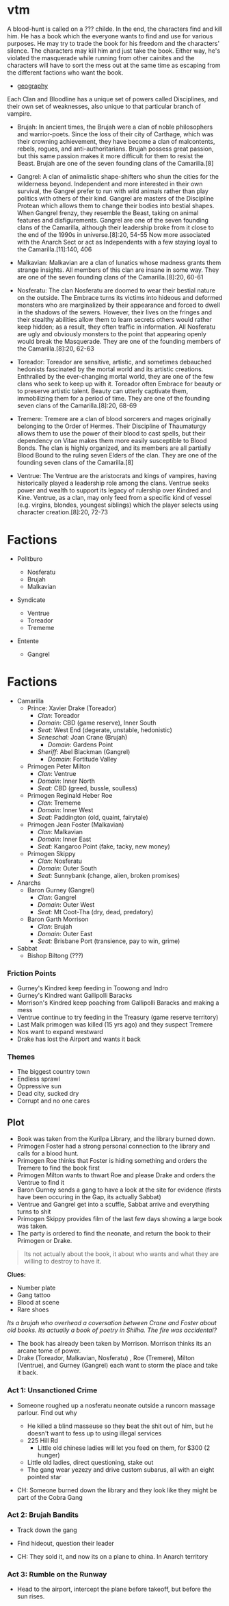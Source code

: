 # vtm

A blood-hunt is called on a ??? childe. In the end, the characters find and kill him. He has a book which the everyone wants to find and use for various purposes. He may try to trade the book for his freedom and the characters' silence. The characters may kill him and just take the book. Either way, he's violated the masquerade while running from other cainites and the characters will have to sort the mess out at the same time as escaping from the different factions who want the book.

- [geography](https://compasscapital.com.au/wp-content/uploads/m3properties-Strategists-Inner-Brisbane-Apartment-Market-Review-for-Winter-2016.pdf)

Each Clan and Bloodline has a unique set of powers called Disciplines, and their own set of weaknesses, also unique to that particular branch of vampire.

- Brujah: In ancient times, the Brujah were a clan of noble philosophers and warrior-poets. Since the loss of their city of Carthage, which was their crowning achievement, they have become a clan of malcontents, rebels, rogues, and anti-authoritarians. Brujah possess great passion, but this same passion makes it more difficult for them to resist the Beast. Brujah are one of the seven founding clans of the Camarilla.[8]

- Gangrel: A clan of animalistic shape-shifters who shun the cities for the wilderness beyond. Independent and more interested in their own survival, the Gangrel prefer to run with wild animals rather than play politics with others of their kind. Gangrel are masters of the Discipline Protean which allows them to change their bodies into bestial shapes. When Gangrel frenzy, they resemble the Beast, taking on animal features and disfigurements. Gangrel are one of the seven founding clans of the Camarilla, although their leadership broke from it close to the end of the 1990s in universe.[8]:20, 54-55 Now more associated with the Anarch Sect or act as Independents with a few staying loyal to the Camarilla.[11]:140, 406

- Malkavian: Malkavian are a clan of lunatics whose madness grants them strange insights. All members of this clan are insane in some way. They are one of the seven founding clans of the Camarilla.[8]:20, 60-61

- Nosferatu: The clan Nosferatu are doomed to wear their bestial nature on the outside. The Embrace turns its victims into hideous and deformed monsters who are marginalized by their appearance and forced to dwell in the shadows of the sewers. However, their lives on the fringes and their stealthy abilities allow them to learn secrets others would rather keep hidden; as a result, they often traffic in information. All Nosferatu are ugly and obviously monsters to the point that appearing openly would break the Masquerade. They are one of the founding members of the Camarilla.[8]:20, 62-63

- Toreador: Toreador are sensitive, artistic, and sometimes debauched hedonists fascinated by the mortal world and its artistic creations. Enthralled by the ever-changing mortal world, they are one of the few clans who seek to keep up with it. Toreador often Embrace for beauty or to preserve artistic talent. Beauty can utterly captivate them, immobilizing them for a period of time. They are one of the founding seven clans of the Camarilla.[8]:20, 68-69

- Tremere: Tremere are a clan of blood sorcerers and mages originally belonging to the Order of Hermes. Their Discipline of Thaumaturgy allows them to use the power of their blood to cast spells, but their dependency on Vitae makes them more easily susceptible to Blood Bonds. The clan is highly organized, and its members are all partially Blood Bound to the ruling seven Elders of the clan. They are one of the founding seven clans of the Camarilla.[8]

- Ventrue: The Ventrue are the aristocrats and kings of vampires, having historically played a leadership role among the clans. Ventrue seeks power and wealth to support its legacy of rulership over Kindred and Kine. Ventrue, as a clan, may only feed from a specific kind of vessel (e.g. virgins, blondes, youngest siblings) which the player selects using character creation.[8]:20, 72-73

# Factions

- Politburo
    - Nosferatu
    - Brujah
    - Malkavian

- Syndicate
    - Ventrue
    - Toreador
    - Trememe

- Entente
    - Gangrel








# Factions

- Camarilla
    - Prince: Xavier Drake (Toreador)
        - *Clan*: Toreador
        - *Domain*: CBD (game reserve), Inner South
        - *Seat:* West End (degerate, unstable, hedonistic)
        - *Seneschal:* Joan Crane (Brujah)
            - *Domain*: Gardens Point
        - *Sheriff*: Abel Blackman (Gangrel)
            - *Domain*: Fortitude Valley
    - Primogen Peter Milton
        - *Clan*: Ventrue
        - *Domain*: Inner North
        - *Seat:* CBD (greed, bussle, soulless)
    - Primogen Reginald Heber Roe
        - *Clan*: Trememe
        - *Domain*: Inner West
        - *Seat:* Paddington (old, quaint, fairytale)
    - Primogen Jean Foster (Malkavian)
        - *Clan*: Malkavian
        - *Domain*: Inner East
        - *Seat:* Kangaroo Point (fake, tacky, new money)
    - Primogen Skippy
        - *Clan*: Nosferatu
        - *Domain*: Outer South
        - *Seat:* Sunnybank (change, alien, broken promises)
- Anarchs
    - Baron Gurney (Gangrel)
        - *Clan*: Gangrel
        - *Domain*: Outer West
        - *Seat:* Mt Coot-Tha (dry, dead, predatory)
    - Baron Garth Morrison
        - *Clan*: Brujah
        - *Domain*: Outer East
        - *Seat:* Brisbane Port (transience, pay to win, grime)
- Sabbat
    - Bishop Biltong (???)

### Friction Points

- Gurney's Kindred keep feeding in Toowong and Indro
- Gurney's Kindred want Gallipolli Baracks
- Morrison's Kindred keep poaching from Gallipolli Baracks and making a mess
- Ventrue continue to try feeding in the Treasury (game reserve territory)
- Last Malk primogen was killed (15 yrs ago) and they suspect Tremere
- Nos want to expand westward
- Drake has lost the Airport and wants it back

### Themes

- The biggest country town
- Endless sprawl
- Oppressive sun
- Dead city, sucked dry
- Corrupt and no one cares


## Plot

- Book was taken from the Kurilpa Library, and the library burned down.
- Primogen Foster had a strong personal connection to the library and calls for a blood hunt.
- Primogen Roe thinks that Foster is hiding something and orders the Tremere to find the book first
- Primogen Milton wants to thwart Roe and please Drake and orders the Ventrue to find it
- Baron Gurney sends a gang to have a look at the site for evidence (firsts have been occuring in the Gap, its actually Sabbat)
- Ventrue and Gangrel get into a scuffle, Sabbat arrive and everything turns to shit
- Primogen Skippy provides film of the last few days showing a large book was taken.
- The party is ordered to find the neonate, and return the book to their Primogen or Drake.

> Its not actually about the book, it about who wants and what they are willing to destroy to have it.

**Clues:**

- Number plate
- Gang tattoo
- Blood at scene
- Rare shoes


_Its a brujah who overhead a coversation between Crane and Foster about old books. Its actually a book of poetry in Shilha. The fire was accidental?_

- The book has already been taken by Morrison. Morrison thinks its an arcane tome of power.
- Drake (Toreador, Malkavian, Nosferatu) , Roe (Tremere), Milton (Ventrue), and Gurney (Gangrel) each want to storm the place and take it back.



### Act 1: Unsanctioned Crime

- Someone roughed up a nosferatu neonate outside a runcorn massage parlour. Find out why
  - He killed a blind masseuse so they beat the shit out of him, but he doesn't want to fess up to using illegal services
  - 225 Hill Rd
    - Little old chinese ladies will let you feed on them, for $300 (2 hunger)
  - Little old ladies, direct questioning, stake out
  - The gang wear yezezy and drive custom subarus, all with an eight pointed star

- CH: Someone burned down the library and they look like they might be part of the Cobra Gang

### Act 2: Brujah Bandits

- Track down the gang
- Find hideout, question their leader

- CH: They sold it, and now its on a plane to china. In Anarch territory

### Act 3: Rumble on the Runway

- Head to the airport, intercept the plane before takeoff, but before the sun rises.
